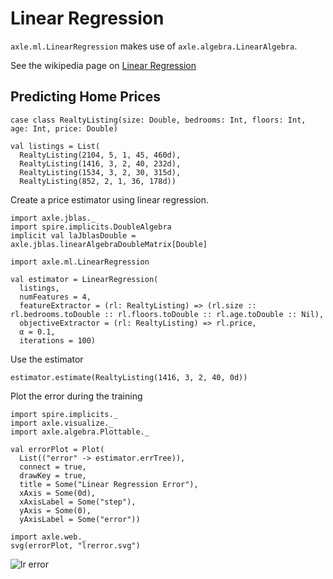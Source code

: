 Linear Regression
=================

`axle.ml.LinearRegression` makes use of `axle.algebra.LinearAlgebra`.

See the wikipedia page on <a href="https://en.wikipedia.org/wiki/Linear_regression">Linear Regression</a>

Predicting Home Prices
----------------------

```tut
case class RealtyListing(size: Double, bedrooms: Int, floors: Int, age: Int, price: Double)

val listings = List(
  RealtyListing(2104, 5, 1, 45, 460d),
  RealtyListing(1416, 3, 2, 40, 232d),
  RealtyListing(1534, 3, 2, 30, 315d),
  RealtyListing(852, 2, 1, 36, 178d))
```

Create a price estimator using linear regression.

```tut
import axle.jblas._
import spire.implicits.DoubleAlgebra
implicit val laJblasDouble = axle.jblas.linearAlgebraDoubleMatrix[Double]

import axle.ml.LinearRegression

val estimator = LinearRegression(
  listings,
  numFeatures = 4,
  featureExtractor = (rl: RealtyListing) => (rl.size :: rl.bedrooms.toDouble :: rl.floors.toDouble :: rl.age.toDouble :: Nil),
  objectiveExtractor = (rl: RealtyListing) => rl.price,
  α = 0.1,
  iterations = 100)
```

Use the estimator

```tut
estimator.estimate(RealtyListing(1416, 3, 2, 40, 0d))
```

Plot the error during the training

```tut
import spire.implicits._
import axle.visualize._
import axle.algebra.Plottable._

val errorPlot = Plot(
  List(("error" -> estimator.errTree)),
  connect = true,
  drawKey = true,
  title = Some("Linear Regression Error"),
  xAxis = Some(0d),
  xAxisLabel = Some("step"),
  yAxis = Some(0),
  yAxisLabel = Some("error"))

import axle.web._
svg(errorPlot, "lrerror.svg")
```

![lr error](../images/lrerror.svg)
